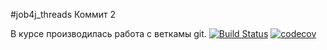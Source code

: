 #job4j_threads
Коммит 2

В курсе производилась работа с веткамы git.
[![Build Status](https://app.travis-ci.com/ignatown/job4j_threads.svg?branch=main)](https://app.travis-ci.com/ignatown/job4j_threads)
[![codecov](https://codecov.io/gh/ignatown/job4j_threads/branch/master/graph/badge.svg?token=PIPC49988B)](https://codecov.io/gh/ignatown/job4j_threads)